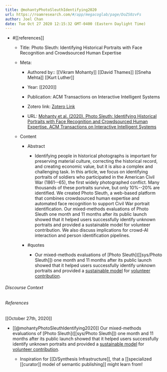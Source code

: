 ```yaml
---
title: @mohantyPhotoSleuthIdentifying2020
url: https://roamresearch.com/#/app/megacoglab/page/DoZS0zvFs
author: Joel Chan
date: Tue Oct 27 2020 12:15:32 GMT-0400 (Eastern Daylight Time)
---
```


- #[[references]]

    - Title: Photo Sleuth: Identifying Historical Portraits with Face Recognition and Crowdsourced Human Expertise

    - Meta:

        - Authored by:: [[Vikram Mohanty]] [[David Thames]] [[Sneha Mehta]] [[Kurt Luther]]

        - Year: [[2020]]

        - Publication: ACM Transactions on Interactive Intelligent Systems

        - Zotero link: [Zotero Link](zotero://select/items/1_NM8J46X6)

        - URL: [Mohanty et al. (2020). Photo Sleuth: Identifying Historical Portraits with Face Recognition and Crowdsourced Human Expertise. ACM Transactions on Interactive Intelligent Systems](https://doi.org/10.1145/3365842)

    - Content

        - Abstract

            - Identifying people in historical photographs is important for preserving material culture, correcting the historical record, and creating economic value, but it is also a complex and challenging task. In this article, we focus on identifying portraits of soldiers who participated in the American Civil War (1861--65), the first widely photographed conflict. Many thousands of these portraits survive, but only 10%--20% are identified. We created Photo Sleuth, a web-based platform that combines crowdsourced human expertise and automated face recognition to support Civil War portrait identification. Our mixed-methods evaluations of Photo Sleuth one month and 11 months after its public launch showed that it helped users successfully identify unknown portraits and provided a sustainable model for volunteer contribution. We also discuss implications for crowd-AI interaction and person identification pipelines.

        - #quotes

            - Our mixed-methods evaluations of [Photo Sleuth]([[sys/Photo Sleuth]]) one month and 11 months after its public launch showed that it helped users successfully identify unknown portraits and provided a [sustainable model]([[sustainability]]) for [volunteer contribution]([[crowdsourcing]]).

###### Discourse Context



###### References

[[October 27th, 2020]]

- [[@mohantyPhotoSleuthIdentifying2020]] Our mixed-methods evaluations of [Photo Sleuth]([[sys/Photo Sleuth]]) one month and 11 months after its public launch showed that it helped users successfully identify unknown portraits and provided a [sustainable model]([[sustainability]]) for [volunteer contribution]([[crowdsourcing]]).

    - Inspiration for [[D/Synthesis Infrastructure]], that a [[specialized [[curator]] model of semantic publishing]] might learn from!
